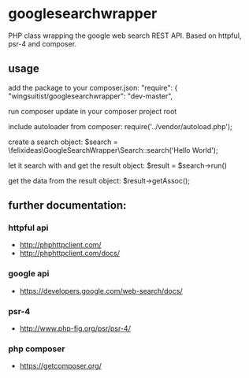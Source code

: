 # googlesearchwrapper

PHP class wrapping the google web search REST API.
Based on httpful, psr-4 and composer.

## usage

add the package to your composer.json:
    "require": {
		"wingsuitist/googlesearchwrapper": "dev-master",

run composer update in your composer project root

include autoloader from composer:
	require('../vendor/autoload.php');

create a search object:
	$search = \felixideas\GoogleSearchWrapper\Search::search('Hello World'); 

let it search with and get the result object:
	$result = $search->run()

get the data from the result object:
	$result->getAssoc();

## further documentation:

### httpful api

* http://phphttpclient.com/
* http://phphttpclient.com/docs/

### google api

* https://developers.google.com/web-search/docs/

### psr-4

* http://www.php-fig.org/psr/psr-4/

### php composer

* https://getcomposer.org/